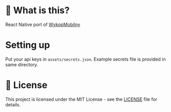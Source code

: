 # 📰 What is this?

React Native port of [WykopMobilny](https://github.com/feelfreelinux/WykopMobilny)

# Setting up

Put your api keys in `assets/secrets.json`. Example secrets file is provided in same directory.

# 📜 License
This project is licensed under the MIT License - see the [LICENSE](LICENSE) file for details.